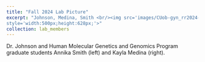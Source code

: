 ```yaml
---
title: "Fall 2024 Lab Picture"
excerpt: "Johnson, Medina, Smith <br/><img src='images/CUob-gyn_rr2024-107.png'
style='width:500px;height:628px;'>"
collection: lab_members
---
```


Dr. Johnson and Human Molecular Genetics and Genomics Program graduate students Annika Smith (left) and Kayla Medina (right).
